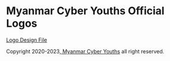 # Myanmar Cyber Youths Official Logos

[Logo Design File](https://www.figma.com/file/qFHpckpBPcSpJ9LWLe7Yz5/Myanmar-Cyber-Youths?type=design&node-id=1%3A2&mode=design&t=mPSeKQmY1stTZXTC-1)


Copyright 2020-2023,[ Myanmar Cyber Youths](https://myanmar-cyber-youths.vercel.app) all right reserved.
